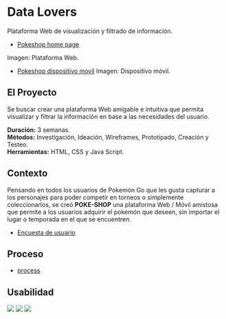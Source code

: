 # Data Lovers

Plataforma Web de visualización y filtrado de información.

* [Pokeshop home page](/src/imagenes/pokeshop.jpg)

Imagen: Plataforma Web.

* [Pokeshop dispositivo movil](/src/imagenes/aplicacion_pokeshop.jpg)
Imagen: Dispositivo móvil.

## El Proyecto

Se buscar crear una plataforma Web amigable e intuitiva que permita visualizar y filtrar la información en base a las necesidades del usuario.

**Duración:** 3 semanas.
<br>
**Métodos:** Investigación, Ideación, Wireframes, Prototipado, Creación y Testeo.
<br>
**Herramientas:** HTML, CSS y Java Script.

## Contexto

Pensando en todos los usuarios de Pokemón Go que les gusta capturar a los personajes para poder competir en torneos o simplemente coleccionarlos, se creó **POKE-SHOP** una plataforma Web / Móvil amistosa que permite a los usuarios adquirir el pokemón que deseen, sin importar el lugar o temporada en el que se encuentren.

* [Encuesta de usuario](/src/imagenes/Encuesta_pokemon.png)

## Proceso

* [process](https://user-images.githubusercontent.com/66543426/105534396-0eac3400-5cb3-11eb-9653-0ca28e5aeb90.PNG)

## Usabilidad

![](/src/imagenes/1.png)
![](/src/imagenes/2.png)
![](/src/imagenes/3.png)